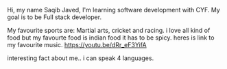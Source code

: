 Hi, my name Saqib Javed, I'm learning software development with CYF. My goal is to be Full stack developer. 

My favourite sports are: Martial arts, cricket and racing.
i love all kind of food but my favourte food is indian food it has to be spicy.
heres is link to my favourite music. https://youtu.be/dRr_eF3YifA

interesting fact about me.. i can speak 4 languages.